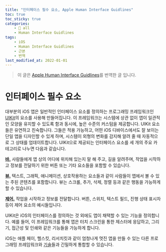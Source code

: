 ```yaml
---
title: "인터페이스 필수 요소, Apple Human Interface Guidlines"
toc: true
toc_sticky: true
categories:
    - 📂 all
    - Human Interface Guidlines
tags:
    - iOS
    - Human Interface Guidlines
    - 근본
    - 번역
last_modified_at: 2022-01-01
---
```


> 이 글은 [Apple Human Interface Guidlines](https://developer.apple.com/design/human-interface-guidelines/ios/overview/interface-essentials/)를 번역한 글 입니다.

# 인터페이스 필수 요소

대부분의 iOS 앱은 일반적인 인터페이스 요소를 정의하는 프로그래밍 프레임워크인 [UIKit](https://developer.apple.com/documentation/uikit)의 요소를 사용해 만들어집니다. 이 프레임워크는 시스템에 상관 없이 앱이 일관적인 모양을 유지할 수 있도록 함과 동시에, 높은 수준의 커스텀을 제공합니다. UIKit 요소들은 유연하고 친숙합니다. 그들은 적용 가능하고, 어떤 iOS 디바이스에서도 잘 보이는 단일 앱을 디자인할 수 있게 하며, 시스템이 외형의 변화를 감지해 알려 줄 때 자동적으로 그 상태를 업데이트합니다. UIKit으로 제공되는 인터페이스 요소를 세 개의 주요 카테고리로 나누면 다음과 같습니다.

[**바.**](https://developer.apple.com/design/human-interface-guidelines/ios/bars/) 사람들에게 앱 상의 어디에 위치해 있는지 말 해 주고, 길을 알려주며, 작업을 시작하고 정보를 전달하기 위한 버튼 또는 기타 요소들을 포함할 수 있습니다.

[**뷰.**](https://developer.apple.com/design/human-interface-guidelines/ios/views/) 텍스트, 그래픽, 애니메이션, 상호작용하는 요소들과 같이 사람들이 앱에서 볼 수 있는 주된 콘텐츠를 포함합니다. 뷰는 스크롤, 추가, 삭제, 정렬 등과 같은 행동을 가능하게 할 수 있습니다.

[**제어.**](https://developer.apple.com/design/human-interface-guidelines/ios/controls/) 작업을 시작하고 정보를 전달합니다. 버튼, 스위치, 텍스트 필드, 진행 상태 표시자 등이 제어 요소의 예시들입니다.

UIKit은 iOS의 인터페이스를 정의하는 것 외에도 앱이 채택할 수 있는 기능을 정의합니다. 예를 들어, 이 프레임워크를 통해 앱은 터치 스크린을 통한 제스터에 응답하고, 그리기, 접근성 및 인쇄와 같은 기능들을 가능하게 합니다.

iOS는 애플 페이, 헬스킷, 리서치킷과 같이 엄청나게 멋진 앱을 만들 수 있는 다른 프로그래밍 프레임워크와 [기술](https://developer.apple.com/design/human-interface-guidelines/#technologies)들과 긴밀하게 통합할 수 있습니다.